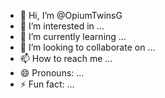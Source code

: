 - 👋 Hi, I’m @OpiumTwinsG
- 👀 I’m interested in ...
- 🌱 I’m currently learning ...
- 💞️ I’m looking to collaborate on ...
- 📫 How to reach me ...
- 😄 Pronouns: ...
- ⚡ Fun fact: ...

<!---
OpiumTwinsG/OpiumTwinsG is a ✨ special ✨ repository because its `README.md` (this file) appears on your GitHub profile.
You can click the Preview link to take a look at your changes.
--->
